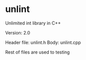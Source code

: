unlint
======

Unlimited int library in C++

Version: 2.0

Header file: unlint.h
Body: unlint.cpp

Rest of files are used to testing
